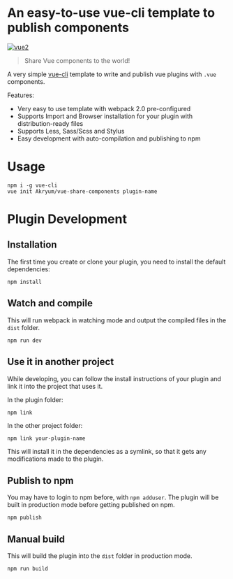 # An easy-to-use vue-cli template to publish components

[![vue2](https://img.shields.io/badge/vue-2.x-brightgreen.svg)](https://vuejs.org/)

> Share Vue components to the world!

A very simple [vue-cli](https://github.com/vuejs/vue-cli) template to write and publish vue plugins with `.vue` components.

Features:
 - Very easy to use template with webpack 2.0 pre-configured
 - Supports Import and Browser installation for your plugin with distribution-ready files
 - Supports Less, Sass/Scss and Stylus
 - Easy development with auto-compilation and publishing to npm

# Usage

```
npm i -g vue-cli
vue init Akryum/vue-share-components plugin-name
```

# Plugin Development

## Installation

The first time you create or clone your plugin, you need to install the default dependencies:

```
npm install
```

## Watch and compile

This will run webpack in watching mode and output the compiled files in the `dist` folder.

```
npm run dev
```

## Use it in another project

While developing, you can follow the install instructions of your plugin and link it into the project that uses it.

In the plugin folder:

```
npm link
```

In the other project folder:

```
npm link your-plugin-name
```

This will install it in the dependencies as a symlink, so that it gets any modifications made to the plugin.

## Publish to npm

You may have to login to npm before, with `npm adduser`. The plugin will be built in production mode before getting published on npm.

```
npm publish
```

## Manual build

This will build the plugin into the `dist` folder in production mode.

```
npm run build
```
